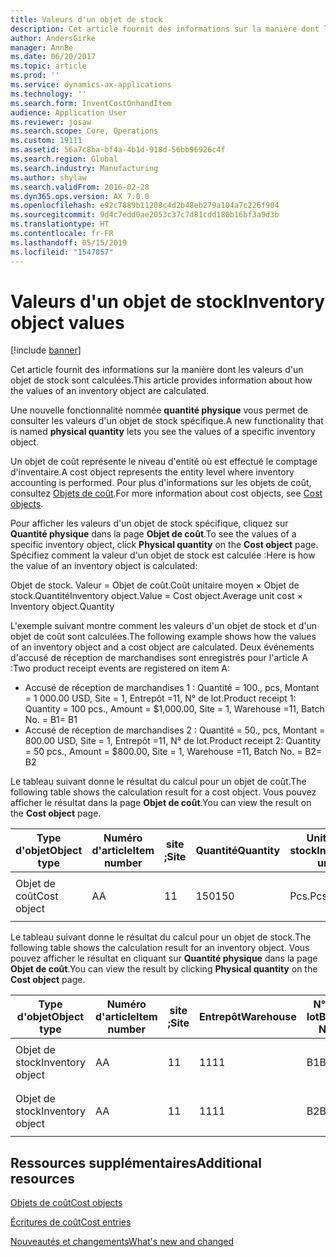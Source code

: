 ```yaml
---
title: Valeurs d'un objet de stock
description: Cet article fournit des informations sur la manière dont les valeurs d'un objet de stock sont calculées.
author: AndersGirke
manager: AnnBe
ms.date: 06/20/2017
ms.topic: article
ms.prod: ''
ms.service: dynamics-ax-applications
ms.technology: ''
ms.search.form: InventCostOnhandItem
audience: Application User
ms.reviewer: josaw
ms.search.scope: Core, Operations
ms.custom: 19111
ms.assetid: 56a7c8ba-bf4a-4b1d-918d-56bb96926c4f
ms.search.region: Global
ms.search.industry: Manufacturing
ms.author: shylaw
ms.search.validFrom: 2016-02-28
ms.dyn365.ops.version: AX 7.0.0
ms.openlocfilehash: e92c7889b11208c4d2b48eb279a104a7c226f904
ms.sourcegitcommit: 9d4c7edd0ae2053c37c7d81cdd180b16bf3a9d3b
ms.translationtype: HT
ms.contentlocale: fr-FR
ms.lasthandoff: 05/15/2019
ms.locfileid: "1547857"
---
```

# <a name="inventory-object-values"></a><span data-ttu-id="7b97a-103">Valeurs d'un objet de stock</span><span class="sxs-lookup"><span data-stu-id="7b97a-103">Inventory object values</span></span>

[!include [banner](../includes/banner.md)]

<span data-ttu-id="7b97a-104">Cet article fournit des informations sur la manière dont les valeurs d'un objet de stock sont calculées.</span><span class="sxs-lookup"><span data-stu-id="7b97a-104">This article provides information about how the values of an inventory object are calculated.</span></span> 

<span data-ttu-id="7b97a-105">Une nouvelle fonctionnalité nommée **quantité physique** vous permet de consulter les valeurs d'un objet de stock spécifique.</span><span class="sxs-lookup"><span data-stu-id="7b97a-105">A new functionality that is named **physical quantity** lets you see the values of a specific inventory object.</span></span> 

<span data-ttu-id="7b97a-106">Un objet de coût représente le niveau d'entité où est effectué le comptage d'inventaire.</span><span class="sxs-lookup"><span data-stu-id="7b97a-106">A cost object represents the entity level where inventory accounting is performed.</span></span> <span data-ttu-id="7b97a-107">Pour plus d'informations sur les objets de coût, consultez [Objets de coût](cost-object.md).</span><span class="sxs-lookup"><span data-stu-id="7b97a-107">For more information about cost objects, see [Cost objects](cost-object.md).</span></span> 

<span data-ttu-id="7b97a-108">Pour afficher les valeurs d'un objet de stock spécifique, cliquez sur **Quantité physique** dans la page **Objet de coût**.</span><span class="sxs-lookup"><span data-stu-id="7b97a-108">To see the values of a specific inventory object, click **Physical quantity** on the **Cost object** page.</span></span> <span data-ttu-id="7b97a-109">Spécifiez comment la valeur d'un objet de stock est calculée :</span><span class="sxs-lookup"><span data-stu-id="7b97a-109">Here is how the value of an inventory object is calculated:</span></span> 

<span data-ttu-id="7b97a-110">Objet de stock. Valeur = Objet de coût.Coût unitaire moyen × Objet de stock.Quantité</span><span class="sxs-lookup"><span data-stu-id="7b97a-110">Inventory object.Value = Cost object.Average unit cost × Inventory object.Quantity</span></span> 

<span data-ttu-id="7b97a-111">L'exemple suivant montre comment les valeurs d'un objet de stock et d'un objet de coût sont calculées.</span><span class="sxs-lookup"><span data-stu-id="7b97a-111">The following example shows how the values of an inventory object and a cost object are calculated.</span></span> <span data-ttu-id="7b97a-112">Deux événements d'accusé de réception de marchandises sont enregistrés pour l'article A :</span><span class="sxs-lookup"><span data-stu-id="7b97a-112">Two product receipt events are registered on item A:</span></span>

-   <span data-ttu-id="7b97a-113">Accusé de réception de marchandises 1 : Quantité = 100., pcs, Montant = 1 000.00 USD, Site = 1, Entrepôt =11, N° de lot.</span><span class="sxs-lookup"><span data-stu-id="7b97a-113">Product receipt 1: Quantity = 100 pcs., Amount = $1,000.00, Site = 1, Warehouse =11, Batch No.</span></span> <span data-ttu-id="7b97a-114">= B1</span><span class="sxs-lookup"><span data-stu-id="7b97a-114">= B1</span></span>
-   <span data-ttu-id="7b97a-115">Accusé de réception de marchandises 2 : Quantité = 50., pcs, Montant = 800.00 USD, Site = 1, Entrepôt =11, N° de lot.</span><span class="sxs-lookup"><span data-stu-id="7b97a-115">Product receipt 2: Quantity = 50 pcs., Amount = $800.00, Site = 1, Warehouse =11, Batch No.</span></span> <span data-ttu-id="7b97a-116">= B2</span><span class="sxs-lookup"><span data-stu-id="7b97a-116">= B2</span></span>

<span data-ttu-id="7b97a-117">Le tableau suivant donne le résultat du calcul pour un objet de coût.</span><span class="sxs-lookup"><span data-stu-id="7b97a-117">The following table shows the calculation result for a cost object.</span></span> <span data-ttu-id="7b97a-118">Vous pouvez afficher le résultat dans la page **Objet de coût**.</span><span class="sxs-lookup"><span data-stu-id="7b97a-118">You can view the result on the **Cost object** page.</span></span>

<table style="width:100%;">
<colgroup>
<col width="14%" />
<col width="14%" />
<col width="14%" />
<col width="14%" />
<col width="14%" />
<col width="14%" />
<col width="14%" />
</colgroup>
<thead>
<tr class="header">
<th><span data-ttu-id="7b97a-119">Type d'objet</span><span class="sxs-lookup"><span data-stu-id="7b97a-119">Object type</span></span></th>
<th><span data-ttu-id="7b97a-120">Numéro d'article</span><span class="sxs-lookup"><span data-stu-id="7b97a-120">Item number</span></span></th>
<th><span data-ttu-id="7b97a-121">site ;</span><span class="sxs-lookup"><span data-stu-id="7b97a-121">Site</span></span></th>
<th><span data-ttu-id="7b97a-122">Quantité</span><span class="sxs-lookup"><span data-stu-id="7b97a-122">Quantity</span></span></th>
<th><span data-ttu-id="7b97a-123">Unité de stock</span><span class="sxs-lookup"><span data-stu-id="7b97a-123">Inventory unit</span></span></th>
<th><span data-ttu-id="7b97a-124">Valeur</span><span class="sxs-lookup"><span data-stu-id="7b97a-124">Value</span></span></th>
<th><span data-ttu-id="7b97a-125">Coût unitaire moyen</span><span class="sxs-lookup"><span data-stu-id="7b97a-125">Average unit cost</span></span></th>
</tr>
</thead>
<tbody>
<tr class="odd">
<td><span data-ttu-id="7b97a-126">Objet de coût</span><span class="sxs-lookup"><span data-stu-id="7b97a-126">Cost object</span></span></td>
<td><span data-ttu-id="7b97a-127">A</span><span class="sxs-lookup"><span data-stu-id="7b97a-127">A</span></span></td>
<td><span data-ttu-id="7b97a-128">1</span><span class="sxs-lookup"><span data-stu-id="7b97a-128">1</span></span></td>
<td><span data-ttu-id="7b97a-129">150</span><span class="sxs-lookup"><span data-stu-id="7b97a-129">150</span></span></td>
<td><span data-ttu-id="7b97a-130">Pcs.</span><span class="sxs-lookup"><span data-stu-id="7b97a-130">Pcs.</span></span></td>
<td><p><span data-ttu-id="7b97a-131">1800,00 USD</span><span class="sxs-lookup"><span data-stu-id="7b97a-131">$1800.00</span></span></p></td>
<td><p><span data-ttu-id="7b97a-132">12,00 USD</span><span class="sxs-lookup"><span data-stu-id="7b97a-132">$12.00</span></span></p></td>
</tr>
</tbody>
</table>

<span data-ttu-id="7b97a-133">Le tableau suivant donne le résultat du calcul pour un objet de stock.</span><span class="sxs-lookup"><span data-stu-id="7b97a-133">The following table shows the calculation result for an inventory object.</span></span> <span data-ttu-id="7b97a-134">Vous pouvez afficher le résultat en cliquant sur **Quantité physique** dans la page **Objet de coût**.</span><span class="sxs-lookup"><span data-stu-id="7b97a-134">You can view the result by clicking **Physical quantity** on the **Cost object** page.</span></span>

<table style="width:100%;">
<colgroup>
<col width="11%" />
<col width="11%" />
<col width="11%" />
<col width="11%" />
<col width="11%" />
<col width="11%" />
<col width="11%" />
<col width="11%" />
<col width="11%" />
</colgroup>
<thead>
<tr class="header">
<th><span data-ttu-id="7b97a-135">Type d'objet</span><span class="sxs-lookup"><span data-stu-id="7b97a-135">Object type</span></span></th>
<th><span data-ttu-id="7b97a-136">Numéro d'article</span><span class="sxs-lookup"><span data-stu-id="7b97a-136">Item number</span></span></th>
<th><span data-ttu-id="7b97a-137">site ;</span><span class="sxs-lookup"><span data-stu-id="7b97a-137">Site</span></span></th>
<th><span data-ttu-id="7b97a-138">Entrepôt</span><span class="sxs-lookup"><span data-stu-id="7b97a-138">Warehouse</span></span></th>
<th><span data-ttu-id="7b97a-139">N° de lot</span><span class="sxs-lookup"><span data-stu-id="7b97a-139">Batch No.</span></span></th>
<th><span data-ttu-id="7b97a-140">Quantité</span><span class="sxs-lookup"><span data-stu-id="7b97a-140">Quantity</span></span></th>
<th><span data-ttu-id="7b97a-141">Unité de stock</span><span class="sxs-lookup"><span data-stu-id="7b97a-141">Inventory unit</span></span></th>
<th><span data-ttu-id="7b97a-142">Valeur</span><span class="sxs-lookup"><span data-stu-id="7b97a-142">Value</span></span></th>
<th><span data-ttu-id="7b97a-143">Coût unitaire moyen</span><span class="sxs-lookup"><span data-stu-id="7b97a-143">Average unit cost</span></span></th>
</tr>
</thead>
<tbody>
<tr class="odd">
<td><span data-ttu-id="7b97a-144">Objet de stock</span><span class="sxs-lookup"><span data-stu-id="7b97a-144">Inventory object</span></span></td>
<td><span data-ttu-id="7b97a-145">A</span><span class="sxs-lookup"><span data-stu-id="7b97a-145">A</span></span></td>
<td><span data-ttu-id="7b97a-146">1</span><span class="sxs-lookup"><span data-stu-id="7b97a-146">1</span></span></td>
<td><span data-ttu-id="7b97a-147">11</span><span class="sxs-lookup"><span data-stu-id="7b97a-147">11</span></span></td>
<td><span data-ttu-id="7b97a-148">B1</span><span class="sxs-lookup"><span data-stu-id="7b97a-148">B1</span></span></td>
<td><span data-ttu-id="7b97a-149">100</span><span class="sxs-lookup"><span data-stu-id="7b97a-149">100</span></span></td>
<td><span data-ttu-id="7b97a-150">Pcs.</span><span class="sxs-lookup"><span data-stu-id="7b97a-150">Pcs.</span></span></td>
<td><p><span data-ttu-id="7b97a-151">1200,00 USD</span><span class="sxs-lookup"><span data-stu-id="7b97a-151">$1200.00</span></span></p></td>
<td><p><span data-ttu-id="7b97a-152">12,00 USD</span><span class="sxs-lookup"><span data-stu-id="7b97a-152">$12.00</span></span></p></td>
</tr>
<tr class="even">
<td><span data-ttu-id="7b97a-153">Objet de stock</span><span class="sxs-lookup"><span data-stu-id="7b97a-153">Inventory object</span></span></td>
<td><span data-ttu-id="7b97a-154">A</span><span class="sxs-lookup"><span data-stu-id="7b97a-154">A</span></span></td>
<td><span data-ttu-id="7b97a-155">1</span><span class="sxs-lookup"><span data-stu-id="7b97a-155">1</span></span></td>
<td><span data-ttu-id="7b97a-156">11</span><span class="sxs-lookup"><span data-stu-id="7b97a-156">11</span></span></td>
<td><span data-ttu-id="7b97a-157">B2</span><span class="sxs-lookup"><span data-stu-id="7b97a-157">B2</span></span></td>
<td><span data-ttu-id="7b97a-158">50</span><span class="sxs-lookup"><span data-stu-id="7b97a-158">50</span></span></td>
<td><span data-ttu-id="7b97a-159">Pcs.</span><span class="sxs-lookup"><span data-stu-id="7b97a-159">Pcs.</span></span></td>
<td><p><span data-ttu-id="7b97a-160">600,00 USD</span><span class="sxs-lookup"><span data-stu-id="7b97a-160">$600.00</span></span></p></td>
<td><p><span data-ttu-id="7b97a-161">12,00 USD</span><span class="sxs-lookup"><span data-stu-id="7b97a-161">$12.00</span></span></p></td>
</tr>
</tbody>
</table>



<a name="additional-resources"></a><span data-ttu-id="7b97a-162">Ressources supplémentaires</span><span class="sxs-lookup"><span data-stu-id="7b97a-162">Additional resources</span></span>
--------

[<span data-ttu-id="7b97a-163">Objets de coût</span><span class="sxs-lookup"><span data-stu-id="7b97a-163">Cost objects</span></span>](cost-object.md)

[<span data-ttu-id="7b97a-164">Écritures de coût</span><span class="sxs-lookup"><span data-stu-id="7b97a-164">Cost entries</span></span>](cost-entries.md)

[<span data-ttu-id="7b97a-165">Nouveautés et changements</span><span class="sxs-lookup"><span data-stu-id="7b97a-165">What's new and changed</span></span>](../../fin-and-ops/get-started/whats-new-changed.md)



